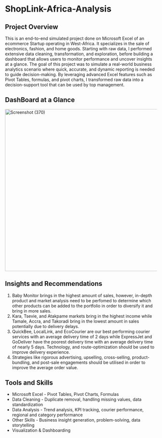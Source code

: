 # ShopLink-Africa-Analysis
## Project Overview
This is an end-to-end simulated project done on Microsoft Excel of an ecommerce Startup operating in West-Africa. It specializes in the sale of electronics, fashion, and home goods. Starting with raw data, I performed extensive data cleaning, transformation, and exploration, before building a dashboard that allows users to monitor performance and uncover insights at a glance. The goal of this project was to simulate a real-world business analytics scenario where quick, accurate, and dynamic reporting is needed to guide decision-making. By leveraging advanced Excel features such as Pivot Tables, formulas, and pivot charts, I transformed raw data into a decision-support tool that can be used by top management. 

## DashBoard at a Glance
<img width="947" height="535" alt="Screenshot (370)" src="https://github.com/user-attachments/assets/afe1e22a-c1f3-453f-bb72-720f9316f744" />

## Insights and Recommendations
1. Baby Monitor brings in the highest amount of sales, however, in-depth product and market analysis need to be perfomed to determine which other products can be added to the portfolio in order to diversify it and bring in more sales.
2. Kara, Tsevie, and Atakpame markets bring in the highest income while Tamale, Accra, and Takoradi bring in the lowest amount in sales potentially due to delivery delays.
3. QuickBee, LocalLink, and EcoCourier are our best performing courier services with an average delivery time of 2 days while ExpressJet and GoDeliver have the poorest delivery time with an average delivery time of nearly 5 days. Technology, and route-optimization should be used to improve delivery experience.
4. Strategies like rigorous advertising, upselling, cross-selling, product-bundling, and post-sale engagements should be utilised in order to improve the average order value.

## Tools and Skills 
- Microsoft Excel - Pivot Tables, Pivot Charts, Formulas
- Data Cleaning - Duplicate removal, handling missing values, data standardization
- Data Analysis - Trend analysis, KPI tracking, courier performance, regional and category performance
- Other Skills - Business insight generation, problem-solving, data storytelling
- Visualization & Dashboarding
